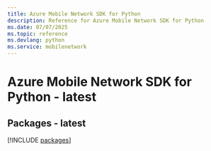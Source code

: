 ```yaml
---
title: Azure Mobile Network SDK for Python
description: Reference for Azure Mobile Network SDK for Python
ms.date: 07/07/2025
ms.topic: reference
ms.devlang: python
ms.service: mobilenetwork
---
```

# Azure Mobile Network SDK for Python - latest
## Packages - latest
[!INCLUDE [packages](mobile-network-index.md)]